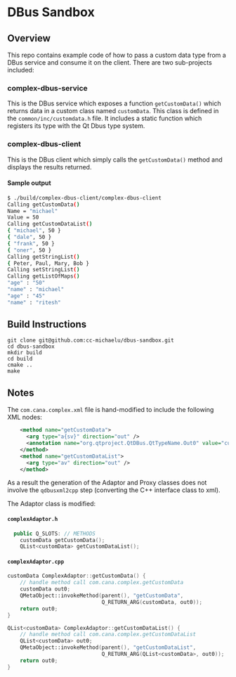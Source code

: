 # DBus Sandbox

## Overview

This repo contains example code of how to pass a custom data type from a DBus service and consume it on the client. There are two sub-projects included:

### complex-dbus-service

This is the DBus service which exposes a function `getCustomData()` which returns data in a custom class named `customData`. This class is defined in the `common/inc/customdata.h` file. It includes a static function which registers its type with the Qt Dbus type system.

### complex-dbus-client

This is the DBus client which simply calls the `getCustomData()` method and displays the results returned.

#### Sample output

```bash
$ ./build/complex-dbus-client/complex-dbus-client
Calling getCustomData()
Name = "michael"
Value = 50
Calling getCustomDataList()
{ "michael", 50 }
{ "dale", 50 }
{ "frank", 50 }
{ "oner", 50 }
Calling getStringList()
{ Peter, Paul, Mary, Bob }
Calling setStringList()
Calling getListOfMaps()
"age" : "50"
"name" : "michael"
"age" : "45"
"name" : "ritesh"
```

## Build Instructions

```
git clone git@github.com:cc-michaelu/dbus-sandbox.git
cd dbus-sandbox
mkdir build
cd build
cmake ..
make
```

## Notes

The `com.cana.complex.xml` file is hand-modified to include the following XML nodes:

```xml
    <method name="getCustomData">
      <arg type="a{sv}" direction="out" />
      <annotation name="org.qtproject.QtDBus.QtTypeName.Out0" value="customData" />
    </method>
    <method name="getCustomDataList">
      <arg type="av" direction="out" />
    </method>
```

As a result the generation of the Adaptor and Proxy classes does not involve the `qdbusxml2cpp` step (converting the C++ interface class to xml).

The Adaptor class is modified:

#### `complexAdaptor.h`

```c++
  public Q_SLOTS: // METHODS
    customData getCustomData();
    QList<customData> getCustomDataList();
```
#### `complexAdaptor.cpp`

```c++
customData ComplexAdaptor::getCustomData() {
    // handle method call com.cana.complex.getCustomData
    customData out0;
    QMetaObject::invokeMethod(parent(), "getCustomData",
                              Q_RETURN_ARG(customData, out0));
    return out0;
}

QList<customData> ComplexAdaptor::getCustomDataList() {
    // handle method call com.cana.complex.getCustomDataList
    QList<customData> out0;
    QMetaObject::invokeMethod(parent(), "getCustomDataList",
                              Q_RETURN_ARG(QList<customData>, out0));
    return out0;
}
```

